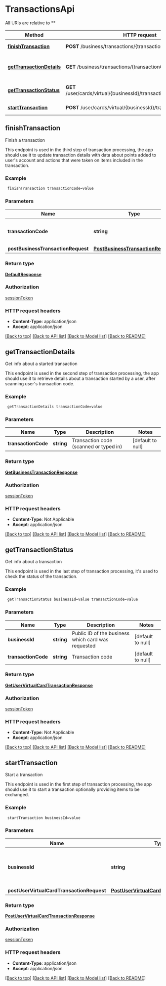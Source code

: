 # TransactionsApi

All URIs are relative to **

Method | HTTP request | Description
------------- | ------------- | -------------
[**finishTransaction**](TransactionsApi.md#finishTransaction) | **POST** /business/transactions/{transactionCode} | Finish a transaction
[**getTransactionDetails**](TransactionsApi.md#getTransactionDetails) | **GET** /business/transactions/{transactionCode} | Get info about a started transaction
[**getTransactionStatus**](TransactionsApi.md#getTransactionStatus) | **GET** /user/cards/virtual/{businessId}/transactions/{transactionCode} | Get info about a transaction
[**startTransaction**](TransactionsApi.md#startTransaction) | **POST** /user/cards/virtual/{businessId}/transactions | Start a transaction



## finishTransaction

Finish a transaction

This endpoint is used in the third step of transaction processing, the app should use it to update transaction details with data about points added to user's account and actions that were taken on items included in the transaction.

### Example

```bash
 finishTransaction transactionCode=value
```

### Parameters


Name | Type | Description  | Notes
------------- | ------------- | ------------- | -------------
 **transactionCode** | **string** | Transaction code (scanned or typed in) | [default to null]
 **postBusinessTransactionRequest** | [**PostBusinessTransactionRequest**](PostBusinessTransactionRequest.md) |  |

### Return type

[**DefaultResponse**](DefaultResponse.md)

### Authorization

[sessionToken](../README.md#sessionToken)

### HTTP request headers

- **Content-Type**: application/json
- **Accept**: application/json

[[Back to top]](#) [[Back to API list]](../README.md#documentation-for-api-endpoints) [[Back to Model list]](../README.md#documentation-for-models) [[Back to README]](../README.md)


## getTransactionDetails

Get info about a started transaction

This endpoint is used in the second step of transaction processing, the app should use it to retrieve details about a transaction started by a user, after scanning user's transaction code.

### Example

```bash
 getTransactionDetails transactionCode=value
```

### Parameters


Name | Type | Description  | Notes
------------- | ------------- | ------------- | -------------
 **transactionCode** | **string** | Transaction code (scanned or typed in) | [default to null]

### Return type

[**GetBusinessTransactionResponse**](GetBusinessTransactionResponse.md)

### Authorization

[sessionToken](../README.md#sessionToken)

### HTTP request headers

- **Content-Type**: Not Applicable
- **Accept**: application/json

[[Back to top]](#) [[Back to API list]](../README.md#documentation-for-api-endpoints) [[Back to Model list]](../README.md#documentation-for-models) [[Back to README]](../README.md)


## getTransactionStatus

Get info about a transaction

This endpoint is used in the last step of transaction processing, it's used to check the status of the transaction.

### Example

```bash
 getTransactionStatus businessId=value transactionCode=value
```

### Parameters


Name | Type | Description  | Notes
------------- | ------------- | ------------- | -------------
 **businessId** | **string** | Public ID of the business which card was requested | [default to null]
 **transactionCode** | **string** | Transaction code | [default to null]

### Return type

[**GetUserVirtualCardTransactionResponse**](GetUserVirtualCardTransactionResponse.md)

### Authorization

[sessionToken](../README.md#sessionToken)

### HTTP request headers

- **Content-Type**: Not Applicable
- **Accept**: application/json

[[Back to top]](#) [[Back to API list]](../README.md#documentation-for-api-endpoints) [[Back to Model list]](../README.md#documentation-for-models) [[Back to README]](../README.md)


## startTransaction

Start a transaction

This endpoint is used in the first step of transaction processing, the app should use it to start a transaction optionally providing items to be exchanged.

### Example

```bash
 startTransaction businessId=value
```

### Parameters


Name | Type | Description  | Notes
------------- | ------------- | ------------- | -------------
 **businessId** | **string** | Public ID of the business which card was requested | [default to null]
 **postUserVirtualCardTransactionRequest** | [**PostUserVirtualCardTransactionRequest**](PostUserVirtualCardTransactionRequest.md) |  |

### Return type

[**PostUserVirtualCardTransactionResponse**](PostUserVirtualCardTransactionResponse.md)

### Authorization

[sessionToken](../README.md#sessionToken)

### HTTP request headers

- **Content-Type**: application/json
- **Accept**: application/json

[[Back to top]](#) [[Back to API list]](../README.md#documentation-for-api-endpoints) [[Back to Model list]](../README.md#documentation-for-models) [[Back to README]](../README.md)

